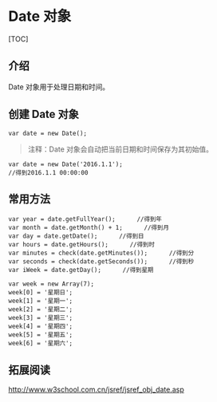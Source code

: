 # Date 对象

[TOC]

## 介绍
Date 对象用于处理日期和时间。

## 创建 Date 对象

```
var date = new Date();
```

> 注释：Date 对象会自动把当前日期和时间保存为其初始值。

```
var date = new Date('2016.1.1');
//得到2016.1.1 00:00:00
```

## 常用方法

```
var year = date.getFullYear();      //得到年
var month = date.getMonth() + 1;      //得到月
var day = date.getDate();      //得到日
var hours = date.getHours();      //得到时
var minutes = check(date.getMinutes());      //得到分
var seconds = check(date.getSeconds());      //得到秒
var iWeek = date.getDay();      //得到星期

var week = new Array(7);
week[0] = '星期日';
week[1] = '星期一';
week[2] = '星期二';
week[3] = '星期三';
week[4] = '星期四';
week[5] = '星期五';
week[6] = '星期六';
```


## 拓展阅读

<http://www.w3school.com.cn/jsref/jsref_obj_date.asp>


